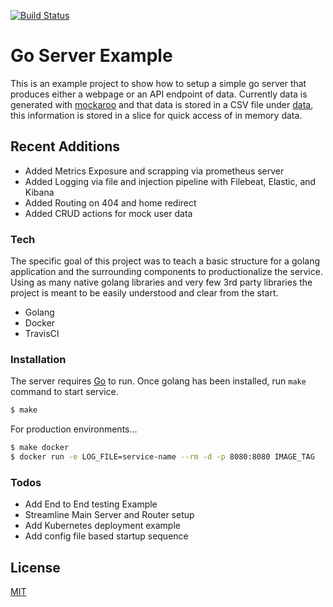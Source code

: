 [![Build Status](https://travis-ci.org/hunter32292/go-server-example.svg?branch=master)](https://travis-ci.org/hunter32292/go-server-example)
# Go Server Example

This is an example project to show how to setup a simple go server that produces either a webpage or an API endpoint of data. Currently data is generated with [mockaroo](https://www.mockaroo.com/) and that data is stored in a CSV file under [data](./data), this information is stored in a slice for quick access of in memory data.

## Recent Additions

- Added Metrics Exposure and scrapping via prometheus server
- Added Logging via file and injection pipeline with Filebeat, Elastic, and Kibana
- Added Routing on 404 and home redirect
- Added CRUD actions for mock user data

### Tech

The specific goal of this project was to teach a basic structure for a golang application and the surrounding components to productionalize the service. Using as many native golang libraries and very few 3rd party libraries the project is meant to be easily understood and clear from the start.

* Golang
* Docker
* TravisCI

### Installation

The server requires [Go](https://golang.org/) to run.
Once golang has been installed, run `make` command to start service.

```sh
$ make
```

For production environments...

```sh
$ make docker
$ docker run -e LOG_FILE=service-name --rm -d -p 8080:8080 IMAGE_TAG
```


### Todos

 - Add End to End testing Example
 - Streamline Main Server and Router setup
 - Add Kubernetes deployment example
 - Add config file based startup sequence


License
----

[MIT](LICENSE)
